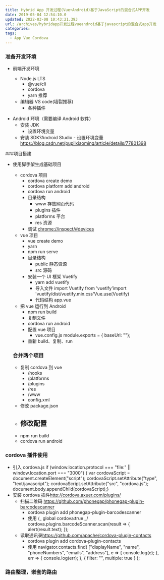 ```yaml
---
title: Hybrid App 开发过程(Vue+Android)基于JavaScript的混合式APP开发
date: 2019-05-04 12:54:10.0
updated: 2022-03-08 10:43:21.393
url: /archives/hybridapp开发过程vueandroid基于javascript的混合式app开发
categories:
tags:
  - App Vue Cordova
---
```


### 准备开发环境

- 前端开发环境

  - Node.js LTS
    - @vue/cli
    - cordova
    - yarn 推荐
  - 编辑器 VS code(墙裂推荐)
    - 各种插件

<!--more-->

- Android 环境（需要编译 Android 软件）
  - 安装 JDK
    - 设置环境变量
  - 安装 SDK?Android Studio - 设置环境变量
    <https://blog.csdn.net/pupilxiaoming/article/details/77801398>

###项目搭建

- 使用脚手架生成基础项目

  - cordova 项目
    - cordova create demo
    - cordova platform add android
    - cordova run android
    - 目录结构
      - www 存放网页代码
      - plugins 插件
      - platforms 平台
      - res 资源
    - 调试
      <chrome://inspect/#devices>
  - vue 项目
    - vue create demo
    - yarn
    - npm run serve
    - 目录结构
      - public 静态资源
      - src 源码
    - 安装一个 UI 框架 Vuetify
      - yarn add vuetify
      - 导入文件
        import Vuetify from 'vuetify'import 'vuetify/dist/vuetify.min.css'Vue.use(Vuetify)
      - 代码结构 app.vue
        <template> <v-app> <v-toolbar app> <v-spacer></v-spacer>这是一个 App <v-spacer></v-spacer> </v-toolbar> <v-content> <v-container fluid> <router-view></router-view> </v-container> </v-content> <v-bottom-nav app :active.sync="bottomNav" :value="true" fixed color="white"> <v-btn color="teal" flat value="recent" to="/"> <span>首页</span> <v-icon>home</v-icon> </v-btn> <v-btn color="teal" flat value="favorites" to="/about"> <span>关于</span> <v-icon>account_circle</v-icon> </v-btn> </v-bottom-nav> </v-app></template><script>export default { name: "App", data() { return { bottomNav: "recent" }; }};</script>
  - 把 vue 运行到 Android
    - npm run build
    - 复制文件
    - cordova run android
    - 配置 vue 项目
      - vue.config.js
        module.exports = { baseUrl: ""};
    - 重新 build、复制、run

  ### 合并两个项目

  - 复制 cordova 到 vue
    - /hooks
    - /platforms
    - /plugins
    - /res
    - /www
    - config.xml
  - 修改 package.json
  - ## 修改配置
  - npm run build
  - cordova run android

### cordova 插件使用

- 引入 cordova.js
  if (window.location.protocol === "file:" || window.location.port === "3000") { var cordovaScript = document.createElement("script"); cordovaScript.setAttribute("type", "text/javascript"); cordovaScript.setAttribute("src", "cordova.js"); document.body.appendChild(cordovaScript);}
- 安装 cordova 插件<http://cordova.axuer.com/plugins/>
  - 扫描二维码 <https://github.com/phonegap/phonegap-plugin-barcodescanner>
    - cordova plugin add phonegap-plugin-barcodescanner
    - 使用
      /_ global cordova:true _/ cordova.plugins.barcodeScanner.scan(result => { alert(result.text); });
  - 读取通讯录<https://github.com/apache/cordova-plugin-contacts>
    - cordova plugin add cordova-plugin-contacts
    - 使用
      navigator.contacts.find( ["displayName", "name", "phoneNumbers", "emails", "address"], e => { console.log(e); }, err => { console.log(err); }, { filter: "", multiple: true } );

### 路由整理，嵌套的路由
